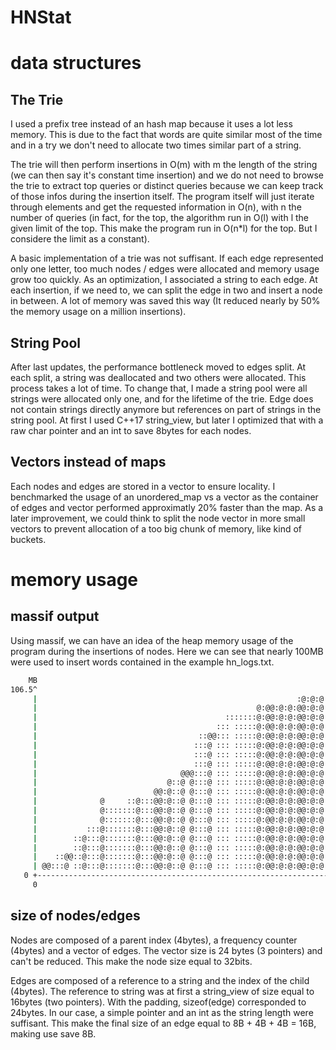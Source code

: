 # HNStat

# data structures

## The Trie

I used a prefix tree instead of an hash map because it uses a lot less memory.
This is due to the fact that words are quite similar most of the time and in a
try we don't need to allocate two times similar part of a string.

The trie will then perform insertions in O(m) with m the length of the string
(we can then say it's constant time insertion) and we do not need to browse the
trie to extract top queries or distinct queries because we can keep track of
those infos during the insertion itself. The program itself will just iterate
through elements and get the requested information in O(n), with n the number
of queries (in fact, for the top, the algorithm run in O(l) with l the given
limit of the top. This make the program run in O(n*l) for the top. But I
considere the limit as a constant).

A basic implementation of a trie was not suffisant. If each edge represented
only one letter, too much nodes / edges were allocated and memory usage grow
too quickly. As an optimization, I associated a string to each edge. At each
insertion, if we need to, we can split the edge in two and insert a node in
between. A lot of memory was saved this way (It reduced nearly by 50% the
memory usage on a million insertions).

## String Pool

After last updates, the performance bottleneck moved to edges split. At
each split, a string was deallocated and two others were allocated. This process
takes a lot of time. To change that, I made a string pool were all strings were
allocated only one, and for the lifetime of the trie. Edge does not contain
strings directly anymore but references on part of strings in the string pool.
At first I used C++17 string\_view, but later I optimized that with a raw char
pointer and an int to save 8bytes for each nodes.

## Vectors instead of maps

Each nodes and edges are stored in a vector to ensure locality. I benchmarked
the usage of an unordered\_map vs a vector as the container of edges and vector
performed approximatly 20% faster than the map.
As a later improvement, we could think to split the node vector in more small
vectors to prevent allocation of a too big chunk of memory, like kind of 
buckets.


# memory usage

## massif output

Using massif, we can have an idea of the heap memory usage of the program
during the insertions of nodes. Here we can see that nearly 100MB were used
to insert words contained in the example hn\_logs.txt.
```bash
    MB
106.5^                                                                       :
     |                                                          :@:@:@:::@::#:
     |                                                 @:@@:@:@:@@:@:@:::@::#:
     |                                          :::::::@:@@:@:@:@@:@:@:::@::#:
     |                                        ::: :::::@:@@:@:@:@@:@:@:::@::#:
     |                                    ::@@::: :::::@:@@:@:@:@@:@:@:::@::#:
     |                                   :::@ ::: :::::@:@@:@:@:@@:@:@:::@::#:
     |                                   :::@ ::: :::::@:@@:@:@:@@:@:@:::@::#:
     |                                   :::@ ::: :::::@:@@:@:@:@@:@:@:::@::#:
     |                                @@@:::@ ::: :::::@:@@:@:@:@@:@:@:::@::#:
     |                             @::@ @:::@ ::: :::::@:@@:@:@:@@:@:@:::@::#:
     |                          @@:@::@ @:::@ ::: :::::@:@@:@:@:@@:@:@:::@::#:
     |              @     ::@:::@@:@::@ @:::@ ::: :::::@:@@:@:@:@@:@:@:::@::#:
     |              @:::::::@:::@@:@::@ @:::@ ::: :::::@:@@:@:@:@@:@:@:::@::#:
     |              @:::::::@:::@@:@::@ @:::@ ::: :::::@:@@:@:@:@@:@:@:::@::#:
     |           :::@:::::::@:::@@:@::@ @:::@ ::: :::::@:@@:@:@:@@:@:@:::@::#:
     |        ::@:::@:::::::@:::@@:@::@ @:::@ ::: :::::@:@@:@:@:@@:@:@:::@::#:
     |        ::@:::@:::::::@:::@@:@::@ @:::@ ::: :::::@:@@:@:@:@@:@:@:::@::#:
     |    ::@@::@:::@:::::::@:::@@:@::@ @:::@ ::: :::::@:@@:@:@:@@:@:@:::@::#:
     | @@:::@ ::@:::@:::::::@:::@@:@::@ @:::@ ::: :::::@:@@:@:@:@@:@:@:::@::#:
   0 +----------------------------------------------------------------------->Gi
     0                                                                   7.361
```

## size of nodes/edges

Nodes are composed of a parent index (4bytes), a frequency counter (4bytes) and a
vector of edges. The vector size is 24 bytes (3 pointers) and can't be reduced.
This make the node size equal to 32bits.


Edges are composed of a reference to a string and the index of the child
(4bytes). The reference to string was at first a string\_view of size equal to
16bytes (two pointers). With the padding, sizeof(edge) corresponded to 24bytes.
In our case, a simple pointer and an int as the string length were suffisant.
This make the final size of an edge equal to 8B + 4B + 4B = 16B, making use save
8B.
